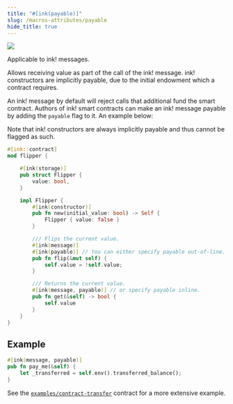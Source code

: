 ```yaml
---
title: "#[ink(payable)]"
slug: /macros-attributes/payable
hide_title: true
---
```


<img src="/img/title/text/payable.svg" className="titlePic" />

Applicable to ink! messages.

Allows receiving value as part of the call of the ink! message.
ink! constructors are implicitly payable, due to the initial endowment which a contract requires.

An ink! message by default will reject calls that additional fund the smart contract.
Authors of ink! smart contracts can make an ink! message payable by adding the `payable`
flag to it. An example below:

Note that ink! constructors are always implicitly payable and thus cannot be flagged
as such.

```rust
#[ink::contract]
mod flipper {

    #[ink(storage)]
    pub struct Flipper {
        value: bool,
    }

    impl Flipper {
        #[ink(constructor)]
        pub fn new(initial_value: bool) -> Self {
            Flipper { value: false }
        }

        /// Flips the current value.
        #[ink(message)]
        #[ink(payable)] // You can either specify payable out-of-line.
        pub fn flip(&mut self) {
            self.value = !self.value;
        }

        /// Returns the current value.
        #[ink(message, payable)] // or specify payable inline.
        pub fn get(&self) -> bool {
            self.value
        }
    }
}
```

## Example

```rust
#[ink(message, payable)]
pub fn pay_me(&self) {
    let _transferred = self.env().transferred_balance();
}
```

See the [`examples/contract-transfer`](https://github.com/paritytech/ink-examples/blob/main/contract-transfer/lib.rs) contract for a more extensive example.
